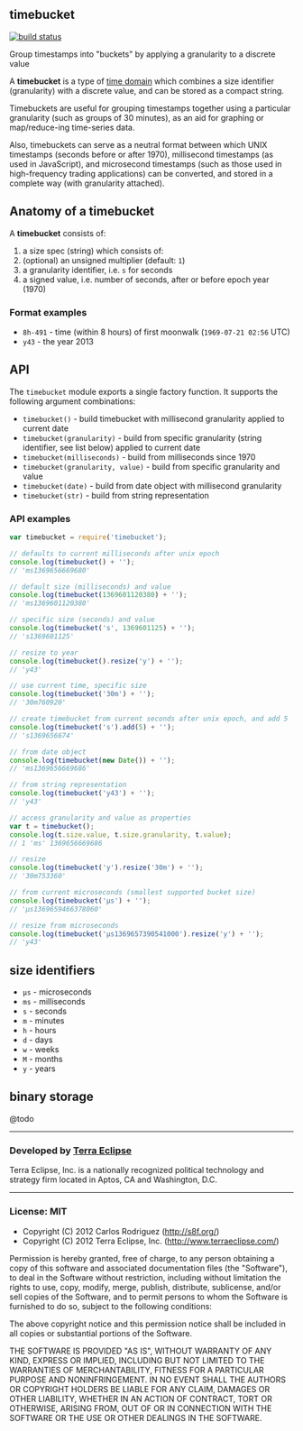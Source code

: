 ## timebucket

[![build status](https://secure.travis-ci.org/carlos8f/node-timebucket.png)](http://travis-ci.org/carlos8f/node-timebucket)

Group timestamps into "buckets" by applying a granularity to a discrete value

A **timebucket** is a type of
[time domain](http://www.cs.arizona.edu/~rts/pubs/LNCS1399p406.pdf)
which combines a size identifier (granularity) with a discrete value, and can
be stored as a compact string.

Timebuckets are useful for grouping timestamps together using a particular
granularity (such as groups of 30 minutes), as an aid for graphing or
map/reduce-ing time-series data.

Also, timebuckets can serve as a neutral format between which UNIX timestamps
(seconds before or after 1970), millisecond timestamps (as used in JavaScript),
and microsecond timestamps (such as those used in high-frequency trading
applications) can be converted, and stored in a complete way (with granularity
attached).

## Anatomy of a timebucket

A **timebucket** consists of:

1. a size spec (string) which consists of:
  1. (optional) an unsigned multiplier (default: `1`)
  2. a granularity identifier, i.e. `s` for seconds
3. a signed value, i.e. number of seconds, after or before epoch year (1970)

### Format examples

- `8h-491` - time (within 8 hours) of first moonwalk (`1969-07-21 02:56` UTC)
- `y43` - the year 2013

## API

The `timebucket` module exports a single factory function. It supports the
following argument combinations:

- `timebucket()` - build timebucket with millisecond granularity applied to current date
- `timebucket(granularity)` - build from specific granularity (string identifier, see list below) applied to current date
- `timebucket(milliseconds)` - build from milliseconds since 1970
- `timebucket(granularity, value)` - build from specific granularity and value
- `timebucket(date)` - build from date object with millisecond granularity
- `timebucket(str)` - build from string representation

### API examples

```js
var timebucket = require('timebucket');

// defaults to current milliseconds after unix epoch
console.log(timebucket() + '');
// 'ms1369656669680'

// default size (milliseconds) and value
console.log(timebucket(1369601120380) + '');
// 'ms1369601120380'

// specific size (seconds) and value
console.log(timebucket('s', 1369601125) + '');
// 's1369601125'

// resize to year
console.log(timebucket().resize('y') + '');
// 'y43'

// use current time, specific size
console.log(timebucket('30m') + '');
// '30m760920'

// create timebucket from current seconds after unix epoch, and add 5
console.log(timebucket('s').add(5) + '');
// 's1369656674'

// from date object
console.log(timebucket(new Date()) + '');
// 'ms1369656669686'

// from string representation
console.log(timebucket('y43') + '');
// 'y43'

// access granularity and value as properties
var t = timebucket();
console.log(t.size.value, t.size.granularity, t.value);
// 1 'ms' 1369656669686

// resize
console.log(timebucket('y').resize('30m') + '');
// '30m753360'

// from current microseconds (smallest supported bucket size)
console.log(timebucket('µs') + '');
// 'µs1369659466378060'

// resize from microseconds
console.log(timebucket('µs1369657390541000').resize('y') + '');
// 'y43'


```

## size identifiers

- `µs` - microseconds
- `ms` - milliseconds
- `s` - seconds
- `m` - minutes
- `h` - hours
- `d` - days
- `w` - weeks
- `M` - months
- `y` - years

## binary storage

@todo

- - -

### Developed by [Terra Eclipse](http://www.terraeclipse.com)
Terra Eclipse, Inc. is a nationally recognized political technology and
strategy firm located in Aptos, CA and Washington, D.C.

- - -

### License: MIT

- Copyright (C) 2012 Carlos Rodriguez (http://s8f.org/)
- Copyright (C) 2012 Terra Eclipse, Inc. (http://www.terraeclipse.com/)

Permission is hereby granted, free of charge, to any person obtaining a copy
of this software and associated documentation files (the &quot;Software&quot;), to deal
in the Software without restriction, including without limitation the rights
to use, copy, modify, merge, publish, distribute, sublicense, and/or sell
copies of the Software, and to permit persons to whom the Software is furnished
to do so, subject to the following conditions:

The above copyright notice and this permission notice shall be included in
all copies or substantial portions of the Software.

THE SOFTWARE IS PROVIDED &quot;AS IS&quot;, WITHOUT WARRANTY OF ANY KIND, EXPRESS OR
IMPLIED, INCLUDING BUT NOT LIMITED TO THE WARRANTIES OF MERCHANTABILITY,
FITNESS FOR A PARTICULAR PURPOSE AND NONINFRINGEMENT. IN NO EVENT SHALL THE
AUTHORS OR COPYRIGHT HOLDERS BE LIABLE FOR ANY CLAIM, DAMAGES OR OTHER
LIABILITY, WHETHER IN AN ACTION OF CONTRACT, TORT OR OTHERWISE, ARISING FROM,
OUT OF OR IN CONNECTION WITH THE SOFTWARE OR THE USE OR OTHER DEALINGS IN THE
SOFTWARE.
